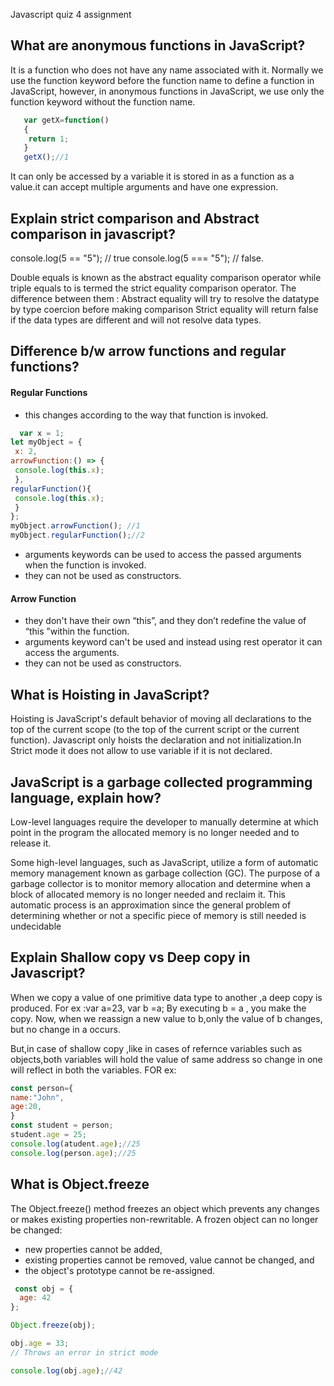 Javascript quiz 4 assignment

## What are anonymous functions in JavaScript?

It is a function who does not have any name associated with it. Normally we use the function keyword before the function name to define a function in JavaScript, however, in anonymous functions in JavaScript, we use only the function keyword without the function name.

```JavaScript
   var getX=function()
   {
    return 1;
   }
   getX();//1
```

It can only be accessed by a variable it is stored in as a function as a value.it can accept multiple arguments and have one expression.

## Explain strict comparison and Abstract comparison in javascript?

console.log(5 == "5"); // true
console.log(5 === "5"); // false.

Double equals is known as the abstract equality comparison operator while triple equals to is termed the strict equality comparison operator. The difference between them :
Abstract equality will try to resolve the datatype by type coercion before making comparison
Strict equality will return false if the data types are different and will not resolve data types.

## Difference b/w arrow functions and regular functions?

#### Regular Functions

- this changes according to the way that function is invoked.

```JavaScript
  var x = 1;
let myObject = {
 x: 2,
arrowFunction:() => {
 console.log(this.x);
 },
regularFunction(){
 console.log(this.x);
 }
};
myObject.arrowFunction(); //1
myObject.regularFunction();//2
```

- arguments keywords can be used to access the passed arguments when the function is invoked.
- they can not be used as constructors.

#### Arrow Function

- they don't have their own “this”, and they don’t redefine the value of “this ”within the function.
- arguments keyword can't be used and instead using rest operator it can access the arguments.
- they can not be used as constructors.

## What is Hoisting in JavaScript?

Hoisting is JavaScript's default behavior of moving all declarations to the top of the current scope (to the top of the current script or the current function).
Javascript only hoists the declaration and not initialization.In Strict mode it does not allow to use variable if it is not declared.

## JavaScript is a garbage collected programming language, explain how?

Low-level languages require the developer to manually determine at which point in the program the allocated memory is no longer needed and to release it.

Some high-level languages, such as JavaScript, utilize a form of automatic memory management known as garbage collection (GC). The purpose of a garbage collector is to monitor memory allocation and determine when a block of allocated memory is no longer needed and reclaim it. This automatic process is an approximation since the general problem of determining whether or not a specific piece of memory is still needed is undecidable

## Explain Shallow copy vs Deep copy in Javascript?

When we copy a value of one primitive data type to another ,a deep copy is produced.
For ex :var a=23,
var b =a;
By executing b = a , you make the copy.
Now, when we reassign a new value to b,only the value of b changes, but no change in a occurs.

But,in case of shallow copy ,like in cases of refernce variables such as objects,both variables will hold the value of same address so change in one will reflect in both the variables.
FOR ex:

```Javascript
const person={
name:"John",
age:20,
}
const student = person;
student.age = 25;
console.log(atudent.age);//25
console.log(person.age);//25
```

## What is Object.freeze

The Object.freeze() method freezes an object which prevents any changes or makes existing properties non-rewritable. A frozen object can no longer be changed:

- new properties cannot be added,
- existing properties cannot be removed, value cannot be changed, and
- the object's prototype cannot be re-assigned.

```Javascript
 const obj = {
  age: 42
};

Object.freeze(obj);

obj.age = 33;
// Throws an error in strict mode

console.log(obj.age);//42
```
